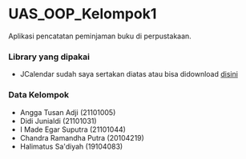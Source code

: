 # UAS_OOP_Kelompok1
Aplikasi pencatatan peminjaman buku di perpustakaan.

### Library yang dipakai
- JCalendar sudah saya sertakan diatas atau bisa didownload [disini](http://www.java2s.com/Code/Jar/j/Downloadjcalendar14jar.htm "JCalendar")

### Data Kelompok
- Angga Tusan Adji (21101005)
- Didi Junialdi (21101031)
- I Made Egar Suputra (21101044)
- Chandra Ramandha Putra (20104219)
- Halimatus Sa'diyah (19104083)
